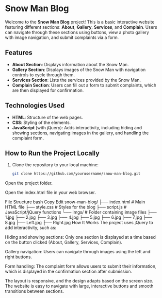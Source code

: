 # Snow Man Blog

Welcome to the **Snow Man Blog** project! This is a basic interactive website featuring different sections: **About**, **Gallery**, **Services**, and **Complain**. Users can navigate through these sections using buttons, view a photo gallery with image navigation, and submit complaints via a form.

## Features

- **About Section**: Displays information about the Snow Man.
- **Gallery Section**: Displays images of the Snow Man with navigation controls to cycle through them.
- **Services Section**: Lists the services provided by the Snow Man.
- **Complain Section**: Users can fill out a form to submit complaints, which are then displayed for confirmation.

## Technologies Used

- **HTML**: Structure of the web pages.
- **CSS**: Styling of the elements.
- **JavaScript** (with jQuery): Adds interactivity, including hiding and showing sections, navigating images in the gallery, and handling the complaint form.
  
## How to Run the Project Locally

1. Clone the repository to your local machine:
   ```bash
   git clone https://github.com/yourusername/snow-man-blog.git
Open the project folder.

Open the index.html file in your web browser.

File Structure
bash
Copy
Edit
snow-man-blog/
├── index.html           # Main HTML file
├── style.css            # Styles for the blog
├── script.js            # JavaScript/jQuery functions
└── imgs/                # Folder containing image files
    ├── 1.jpg
    ├── 2.jpg
    ├── 3.jpg
    ├── 4.jpg
    ├── 5.jpg
    ├── 6.jpg
    ├── 7.jpg
    ├── 8.jpg
    ├── Left.jpg
    ├── Right.jpg
How It Works
The project uses jQuery to add interactivity, such as:

Hiding and showing sections: Only one section is displayed at a time based on the button clicked (About, Gallery, Services, Complain).

Gallery navigation: Users can navigate through images using the left and right buttons.

Form handling: The complaint form allows users to submit their information, which is displayed in the confirmation section after submission.

The layout is responsive, and the design adapts based on the screen size. The website is easy to navigate with large, interactive buttons and smooth transitions between sections.
